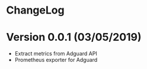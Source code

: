 ChangeLog
==============

# Version 0.0.1 (03/05/2019)

- Extract metrics from Adguard API
- Prometheus exporter for Adguard
